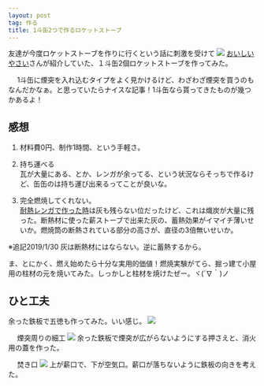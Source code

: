 ```yaml
---
layout: post
tag: 作る
title: 1斗缶2つで作るロケットストーブ
---
```




友達が今度ロケットストーブを作りに行くという話に刺激を受けて
<img src="https://kobapan.com/f/8407350053_776785e6cb.jpg">
<a href="http://oisiiyasai.blog.eonet.jp/default/2011/04/2-fa09.html" target="_blank">おいしいやさい</a>さんが紹介していた、１斗缶2個ロケットストーブを作ってみた。


　
1斗缶に煙突を入れ込むタイプをよく見かけるけど、わざわざ煙突を買うのもなんだかなぁ。と思っていたらナイスな記事！1斗缶なら貰ってきたものが幾つかあるよ！




## 感想


1. 材料費0円、制作1時間、という手軽さ。


2. 持ち運べる  
瓦が大量にある、とか、レンガが余ってる、という状況ならそっちで作るけど、缶缶のは持ち運び出来るってことが良いな。


3. 完全燃焼してくれない。  
<a href="http://d.hatena.ne.jp/kobapan/20110609/1307633709" target="_blank">耐熱レンガで作った時</a>は灰も残らない位だったけど、これは熾炭が大量に残った。断熱材に使った薪ストーブで出来た灰の、蓄熱効果がイマイチ薄いせいか。燃焼筒の断熱されている部分の高さが、直径の3倍無いせいか。

※追記2019/1/30 灰は断熱材にはならない。逆に蓄熱するから。

ま、とにかく、燃え始めたら十分な実用的価値！燃焼実験がてら、掘っ建て小屋用の柱材の元を焼いてみた。しっかしと柱材を焼けたぜー。ヾ(´∇｀)ノ



## ひと工夫


余った鉄板で五徳も作ってみた。いい感じ。
<img src="https://kobapan.com/f/8407351199_ec91aa28c0.jpg">


　
煙突周りの細工
<img src="https://kobapan.com/f/8409906917_a4e92db85f.jpg">
余った鉄板で煙突が広がらないようにする押さえと、消火用の蓋を作った。


　
焚き口
<img src="https://kobapan.com/f/8411002358_f672c1641e.jpg">
上が薪口で、下が空気口。薪口が落ちないように鉄板の向きを考えた。

　




